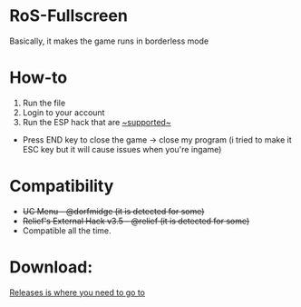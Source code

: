 # RoS-Fullscreen
Basically, it makes the game runs in borderless mode

# How-to
1. Run the file
2. Login to your account
3. Run the ESP hack that are [~supported~](#compatibility)

- Press END key to close the game -> close my program (i tried to make it ESC key but it will cause issues when you're ingame)

# Compatibility
- ~~UC Menu - @dorfmidge (it is detected for some)~~
- ~~Relief's External Hack v3.5 - @relief (it is detected for some)~~
- Compatible all the time.

# Download:
[Releases is where you need to go to](https://github.com/Maxhyt/RoS-Fullscreen/releases)

